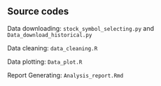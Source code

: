 ## Source codes

Data downloading: `stock_symbol_selecting.py` and `Data_download_historical.py`

Data cleaning: `data_cleaning.R`

Data plotting: `Data_plot.R`

Report Generating: `Analysis_report.Rmd`
